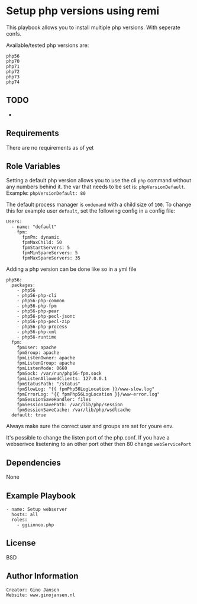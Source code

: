 Setup php versions using remi
=========

This playbook allows you to install multiple php versions. With seperate confs.

Available/tested php versions are:
```
php56
php70
php71
php72
php73
php74
```

TODO
----
-

Requirements
------------

There are no requirements as of yet


Role Variables
--------------

Setting a default php version allows you to use the cli `php` command without any numbers behind it.
the var that needs to be set is: `phpVersionDefault`. Example: `phpVersionDefault: 80`

The default process manager is `ondemand` with a child size of `100`. To change this for example user `default`, set the following config in a config file:

```
Users:
  - name: "default"
    fpm:
      fpmPm: dynamic
      fpmMaxChild: 50
      fpmStartServers: 5
      fpmMinSpareServers: 5
      fpmMaxSpareServers: 35
```

Adding a php version can be done like so in a yml file
```
php56:
  packages:
    - php56
    - php56-php-cli
    - php56-php-common
    - php56-php-fpm
    - php56-php-pear
    - php56-php-pecl-jsonc
    - php56-php-pecl-zip
    - php56-php-process
    - php56-php-xml
    - php56-runtime
  fpm:
    fpmUser: apache
    fpmGroup: apache
    fpmListenOwner: apache
    fpmListenGroup: apache
    fpmListenMode: 0660
    fpmSock: /var/run/php56-fpm.sock
    fpmListenAllowedClients: 127.0.0.1
    fpmStatusPath: "/status"
    fpmSlowLog: "{{ fpmPhp56LogLocation }}/www-slow.log"
    fpmErrorLog: "{{ fpmPhp56LogLocation }}/www-error.log"
    fpmSessionSaveHandler: files
    fpmSessionsavePath: /var/lib/php/session
    fpmSessionSaveCache: /var/lib/php/wsdlcache
  default: true
```
Always make sure the correct user and groups are set for youre env.

It's possible to change the listen port of the php.conf. If you have a webserivce lisetening to an other port other then 80 change `webServicePort`

Dependencies
------------

None

Example Playbook
----------------

    - name: Setup webserver
      hosts: all
      roles:
        - ggiinnoo.php

License
-------

BSD

Author Information
------------------

    Creator: Gino Jansen
    Website: www.ginojansen.nl
